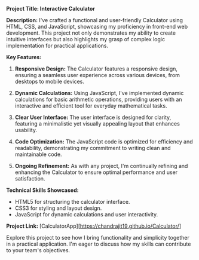 **Project Title: Interactive Calculator**

**Description:**
I've crafted a functional and user-friendly Calculator using HTML, CSS, and JavaScript, showcasing my proficiency in front-end web development. This project not only demonstrates my ability to create intuitive interfaces but also highlights my grasp of complex logic implementation for practical applications.

**Key Features:**
1. **Responsive Design:** The Calculator features a responsive design, ensuring a seamless user experience across various devices, from desktops to mobile devices.

2. **Dynamic Calculations:** Using JavaScript, I've implemented dynamic calculations for basic arithmetic operations, providing users with an interactive and efficient tool for everyday mathematical tasks.

3. **Clear User Interface:** The user interface is designed for clarity, featuring a minimalistic yet visually appealing layout that enhances usability.

4. **Code Optimization:** The JavaScript code is optimized for efficiency and readability, demonstrating my commitment to writing clean and maintainable code.

5. **Ongoing Refinement:** As with any project, I'm continually refining and enhancing the Calculator to ensure optimal performance and user satisfaction.

**Technical Skills Showcased:**
- HTML5 for structuring the calculator interface.
- CSS3 for styling and layout design.
- JavaScript for dynamic calculations and user interactivity.

**Project Link:**
[CalculatorApp][https://chandrajit19.github.io/Calculator/]

Explore this project to see how I bring functionality and simplicity together in a practical application. I'm eager to discuss how my skills can contribute to your team's objectives.
